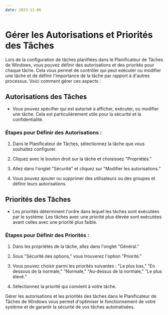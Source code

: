 ```yaml
---
date: 2023-11-06
---
```

# Gérer les Autorisations et Priorités des Tâches


Lors de la configuration de tâches planifiées dans le Planificateur de Tâches de Windows, vous pouvez définir des autorisations et des priorités pour chaque tâche. Cela vous permet de contrôler qui peut exécuter ou modifier une tâche et de définir l'importance de la tâche par rapport à d'autres processus. Voici comment gérer ces aspects :

## Autorisations des Tâches

- Vous pouvez spécifier qui est autorisé à afficher, exécuter, ou modifier une tâche. Cela est particulièrement utile pour la sécurité et la confidentialité.

### Étapes pour Définir des Autorisations :

1. Dans le Planificateur de Tâches, sélectionnez la tâche que vous souhaitez configurer.

2. Cliquez avec le bouton droit sur la tâche et choisissez "Propriétés."

3. Allez dans l'onglet "Sécurité" et cliquez sur "Modifier les autorisations."

4. Vous pouvez ajouter ou supprimer des utilisateurs ou des groupes et définir leurs autorisations.

## Priorités des Tâches

- Les priorités déterminent l'ordre dans lequel les tâches sont exécutées par le système. Les tâches avec une priorité plus élevée sont exécutées avant celles avec une priorité plus faible.

### Étapes pour Définir des Priorités :

1. Dans les propriétés de la tâche, allez dans l'onglet "Général."

2. Sous "Sécurité des options," vous trouverez l'option "Priorité."

3. Vous pouvez choisir parmi les priorités suivantes : "Le plus bas," "En dessous de la normale," "Normale," "Au-dessus de la normale," "Le plus élevé."

4. Sélectionnez la priorité qui convient à votre tâche.

Gérer les autorisations et les priorités des tâches dans le Planificateur de Tâches de Windows vous permet d'optimiser le fonctionnement de votre système et de garantir la sécurité de vos tâches automatisées.

